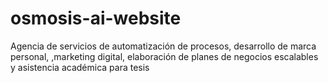 # osmosis-ai-website
Agencia de servicios de automatización de procesos, desarrollo de marca personal, ,marketing digital, elaboración de planes de negocios escalables y asistencia académica para tesis
